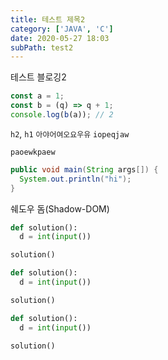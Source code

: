 ```yaml
---
title: 테스트 제목2
category: ['JAVA', 'C']
date: 2020-05-27 18:03
subPath: test2
---
```


테스트 블로깅2

```javascript
const a = 1;
const b = (q) => q + 1;
console.log(b(a)); // 2
```

`h2`, `h1`
`아야어여오요우유`
`iopeqjaw`

`paoewkpaew`

```java
public void main(String args[]) {
  System.out.println("hi");
}
```

쉐도우 돔(Shadow-DOM)

```python
def solution():
  d = int(input())

solution()
```

```python
def solution():
  d = int(input())

solution()
```

```python
def solution():
  d = int(input())

solution()
```
